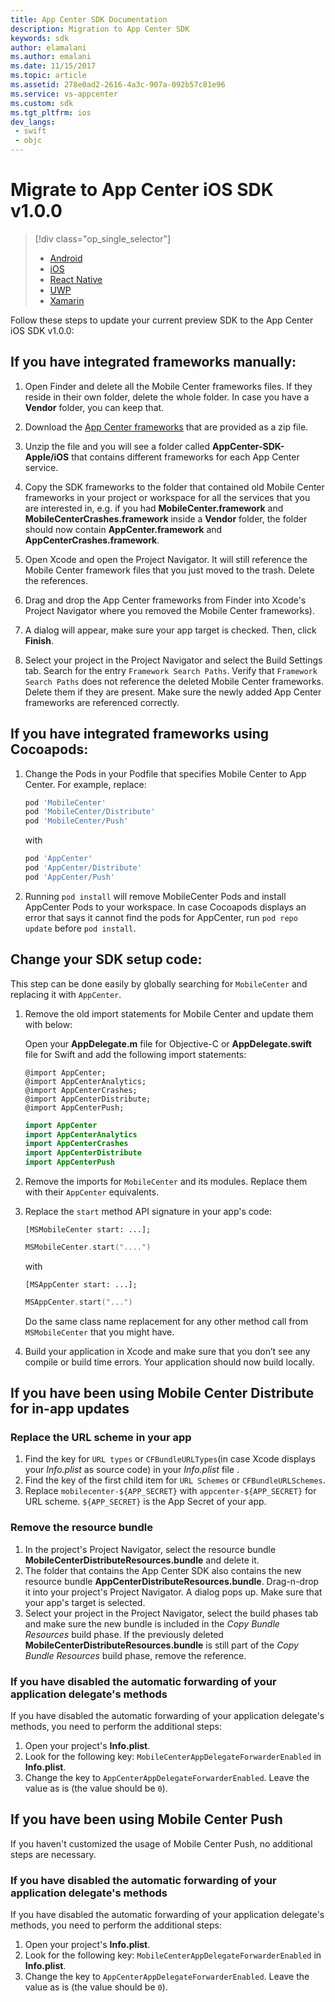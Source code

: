 ```yaml
---
title: App Center SDK Documentation
description: Migration to App Center SDK
keywords: sdk
author: elamalani
ms.author: emalani
ms.date: 11/15/2017
ms.topic: article
ms.assetid: 278e0ad2-2616-4a3c-907a-092b57c81e96
ms.service: vs-appcenter
ms.custom: sdk
ms.tgt_pltfrm: ios
dev_langs:  
 - swift
 - objc
---
```


# Migrate to App Center iOS SDK v1.0.0

> [!div  class="op_single_selector"]
> * [Android](android.md)
> * [iOS](ios.md)
> * [React Native](react-native.md)
> * [UWP](uwp.md)
> * [Xamarin](xamarin.md)

Follow these steps to update your current preview SDK to the App Center iOS SDK v1.0.0:

## If you have integrated frameworks manually:

1. Open Finder and delete all the Mobile Center frameworks files. If they reside in their own folder, delete the whole folder. In case you have a **Vendor** folder, you can keep that.
 
2. Download the [App Center frameworks](https://github.com/Microsoft/AppCenter-SDK-Apple/releases) that are provided as a zip file.

3. Unzip the file and you will see a folder called **AppCenter-SDK-Apple/iOS** that contains different frameworks for each App Center service.

4. Copy the SDK frameworks to the folder that contained old Mobile Center frameworks in your project or workspace for all the services that you are interested in, e.g. if you had **MobileCenter.framework** and **MobileCenterCrashes.framework** inside a **Vendor** folder, the folder should now contain **AppCenter.framework** and **AppCenterCrashes.framework**.

5. Open Xcode and open the Project Navigator. It will still reference the Mobile Center framework files that you just moved to the trash. Delete the references.

6. Drag and drop the App Center frameworks from Finder into Xcode's Project Navigator where you removed the Mobile Center frameworks).

7. A dialog will appear, make sure your app target is checked. Then, click **Finish**.

8. Select your project in the Project Navigator and select the Build Settings tab. Search for the entry `Framework Search Paths`. Verify that `Framework Search Paths` does not reference the deleted Mobile Center frameworks. Delete them if they are present. Make sure the newly added App Center frameworks are referenced correctly.

## If you have integrated frameworks using Cocoapods:

1. Change the Pods in your Podfile that specifies Mobile Center to App Center. For example, replace:

    ```ruby
    pod 'MobileCenter'
    pod 'MobileCenter/Distribute'
    pod 'MobileCenter/Push'
    ```
    
    with

    ```ruby
    pod 'AppCenter'
    pod 'AppCenter/Distribute'
    pod 'AppCenter/Push'
    ```

2. Running `pod install` will remove MobileCenter Pods and install AppCenter Pods to your workspace. In case Cocoapods displays an error that says it cannot find the pods for AppCenter, run `pod repo update` before `pod install`.

## Change your SDK setup code:

This step can be done easily by globally searching for `MobileCenter` and replacing it with `AppCenter`.

1. Remove the old import statements for Mobile Center and update them with below:

    Open your **AppDelegate.m** file for Objective-C or **AppDelegate.swift** file for Swift and add the following import statements:

    ```objc
    @import AppCenter;
    @import AppCenterAnalytics;
    @import AppCenterCrashes;
    @import AppCenterDistribute;
    @import AppCenterPush;
    ```
    ```swift
    import AppCenter
    import AppCenterAnalytics
    import AppCenterCrashes
    import AppCenterDistribute
    import AppCenterPush
    ```
    
2. Remove the imports for `MobileCenter` and its modules. Replace them with their `AppCenter` equivalents.
3. Replace the `start` method API signature in your app's code:
	
    ```objc
    [MSMobileCenter start: ...]; 
    ```
    ```swift
    MSMobileCenter.start("....")
    ```
    
    with
    
    ```objc
    [MSAppCenter start: ...];
    ```    
    ```swift
    MSAppCenter.start("...")
    ```

    Do the same class name replacement for any other method call from `MSMobileCenter` that you might have.

4. Build your application in Xcode and make sure that you don’t see any compile or build time errors. Your application should now build locally.

## If you have been using Mobile Center Distribute for in-app updates

### Replace the URL scheme in your app

1. Find the key for `URL types` or `CFBundleURLTypes`(in case Xcode displays your *Info.plist* as source code) in your *Info.plist* file .
2. Find the key of the first child item for `URL Schemes` or `CFBundleURLSchemes`.
3. Replace `mobilecenter-${APP_SECRET}` with `appcenter-${APP_SECRET}` for URL scheme. `${APP_SECRET}` is the App Secret of your app.

### Remove the resource bundle

1. In the project's Project Navigator, select the resource bundle **MobileCenterDistributeResources.bundle** and delete it.
2. The folder that contains the App Center SDK also contains the new resource bundle **AppCenterDistributeResources.bundle**. Drag-n-drop it into your project's Project Navigator. A dialog pops up. Make sure that your app's target is selected.
3. Select your project in the Project Navigator, select the build phases tab and make sure the new bundle is included in the *Copy Bundle Resources* build phase. If the previously deleted **MobileCenterDistributeResources.bundle** is still part of the *Copy Bundle Resources* build phase, remove the reference. 

### If you have disabled the automatic forwarding of your application delegate's methods

If you have disabled the automatic forwarding of your application delegate's methods, you need to perform the additional steps:

1. Open your project's **Info.plist**.
2. Look for the following key: `MobileCenterAppDelegateForwarderEnabled` in **Info.plist**.
3. Change the key to `AppCenterAppDelegateForwarderEnabled`. Leave the value as is (the value should be `0`).


## If you have been using Mobile Center Push

If you haven't customized the usage of Mobile Center Push, no additional steps are necessary.

### If you have disabled the automatic forwarding of your application delegate's methods

If you have disabled the automatic forwarding of your application delegate's methods, you need to perform the additional steps:

1. Open your project's **Info.plist**.
2. Look for the following key: `MobileCenterAppDelegateForwarderEnabled` in **Info.plist**.
3. Change the key to `AppCenterAppDelegateForwarderEnabled`. Leave the value as is (the value should be `0`).
